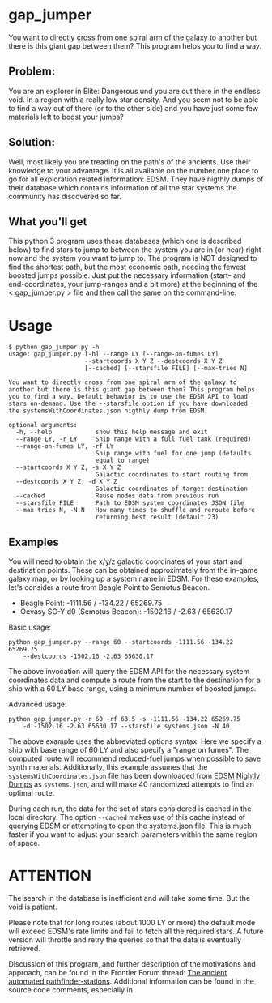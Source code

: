 # gap_jumper
You want to directly cross from one spiral arm of the galaxy to another but there is this giant gap between them? This program helps you to find a way.

## Problem:  
You are an explorer in Elite: Dangerous und you are out there in the endless void. In a region with a really low star density. And you seem not to be able to find a way out of there (or to the other side) and you have just some few materials left to boost your jumps?

## Solution:  
Well, most likely you are treading on the path's of the ancients. Use their knowledge to your advantage. It is all available on the number one place to go for all exploration related information: EDSM. 
They have nigthly dumps of their database which contains information of all the star systems the community has discovered so far.

## What you'll get
This python 3 program uses these databases (which one is described below) to find stars to jump to between the system you are in (or near) right now and the system you want to jump to.
The program is NOT designed to find the shortest path, but the most economic path, needing the fewest boosted jumps possible.
Just put the necessary information (start- and end-coordinates, your jump-ranges and a bit more) at the beginning of the < gap_jumper.py > file and then call the same on the command-line.

# Usage

```
$ python gap_jumper.py -h
usage: gap_jumper.py [-h] --range LY [--range-on-fumes LY]
                     --startcoords X Y Z --destcoords X Y Z
                     [--cached] [--starsfile FILE] [--max-tries N]

You want to directly cross from one spiral arm of the galaxy to
another but there is this giant gap between them? This program helps
you to find a way. Default behavior is to use the EDSM API to load
stars on-demand. Use the --starsfile option if you have downloaded
the systemsWithCoordinates.json nigthly dump from EDSM.

optional arguments:
  -h, --help            show this help message and exit
  --range LY, -r LY     Ship range with a full fuel tank (required)
  --range-on-fumes LY, -rf LY
                        Ship range with fuel for one jump (defaults
                        equal to range)
  --startcoords X Y Z, -s X Y Z
                        Galactic coordinates to start routing from
  --destcoords X Y Z, -d X Y Z
                        Galactic coordinates of target destination
  --cached              Reuse nodes data from previous run
  --starsfile FILE      Path to EDSM system coordinates JSON file
  --max-tries N, -N N   How many times to shuffle and reroute before
                        returning best result (default 23)
```

## Examples

You will need to obtain the x/y/z galactic coordinates of your start and destination points. These can be obtained approximately from the in-game galaxy map, or by looking up a system name in EDSM. For these examples, let's consider a route from Beagle Point to Semotus Beacon.

  - Beagle Point: -1111.56 / -134.22 / 65269.75
  - Oevasy SG-Y d0 (Semotus Beacon): -1502.16 / -2.63 / 65630.17

Basic usage:

    python gap_jumper.py --range 60 --startcoords -1111.56 -134.22 65269.75 
        --destcoords -1502.16 -2.63 65630.17

The above invocation will query the EDSM API for the necessary system coordinates data and compute a route from the start to the destination for a ship with a 60 LY base range, using a minimum number of boosted jumps. 

Advanced usage:

    python gap_jumper.py -r 60 -rf 63.5 -s -1111.56 -134.22 65269.75 
        -d -1502.16 -2.63 65630.17 --starsfile systems.json -N 40

The above example uses the abbreviated options syntax. Here we specify a ship with base range of 60 LY and also specify a "range on fumes". The computed route will recommend reduced-fuel jumps when possible to save synth materials. Additionally, this example assumes that the `systemsWithCoordinates.json` file has been downloaded from [EDSM Nightly Dumps](https://www.edsm.net/en/nightly-dumps) as `systems.json`, and will make 40 randomized attempts to find an optimal route. 

During each run, the data for the set of stars considered is cached in the local directory. The option `--cached` makes use of this cache instead of querying EDSM or attempting to open the systems.json file. This is much faster if you want to adjust your search parameters within the same region of space.

# ATTENTION
The search in the database is inefficient and will take some time. But the void is patient.

Please note that for long routes (about 1000 LY or more) the default mode will exceed EDSM's rate limits and fail to fetch all the required stars. A future version will throttle and retry the queries so that the data is eventually retrieved. 

Discussion of this program, and further description of the motivations and approach, can be found in the Frontier Forum thread: [The ancient automated pathfinder-stations](https://forums.frontier.co.uk/threads/the-ancient-automated-pathfinder-stations.475668/). Additional information can be found in the source code comments, especially in 